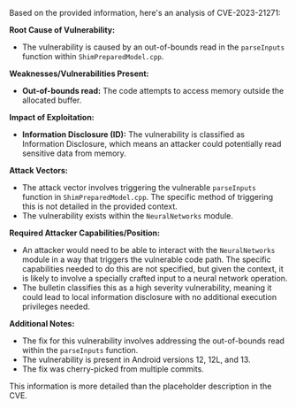Based on the provided information, here's an analysis of CVE-2023-21271:

**Root Cause of Vulnerability:**

*   The vulnerability is caused by an out-of-bounds read in the `parseInputs` function within `ShimPreparedModel.cpp`.

**Weaknesses/Vulnerabilities Present:**

*   **Out-of-bounds read:** The code attempts to access memory outside the allocated buffer.

**Impact of Exploitation:**

*   **Information Disclosure (ID):**  The vulnerability is classified as Information Disclosure, which means an attacker could potentially read sensitive data from memory.

**Attack Vectors:**

*   The attack vector involves triggering the vulnerable `parseInputs` function in `ShimPreparedModel.cpp`. The specific method of triggering this is not detailed in the provided context.
*   The vulnerability exists within the `NeuralNetworks` module.

**Required Attacker Capabilities/Position:**

*   An attacker would need to be able to interact with the `NeuralNetworks` module in a way that triggers the vulnerable code path.  The specific capabilities needed to do this are not specified, but given the context, it is likely to involve a specially crafted input to a neural network operation.
*   The bulletin classifies this as a high severity vulnerability, meaning it could lead to local information disclosure with no additional execution privileges needed.

**Additional Notes:**

*   The fix for this vulnerability involves addressing the out-of-bounds read within the `parseInputs` function.
*   The vulnerability is present in Android versions 12, 12L, and 13.
*   The fix was cherry-picked from multiple commits.

This information is more detailed than the placeholder description in the CVE.